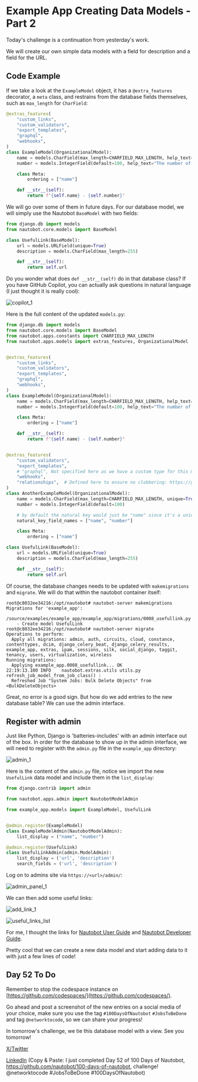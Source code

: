 # Example App Creating Data Models - Part 2

Today's challenge is a continuation from yesterday's work. 

We will create our own simple data models with a field for description and a field for the URL. 

## Code Example

If we take a look at the `ExampleModel` object, it has a `@extra_features` decorator, a `meta` class, and restrains from the database fields themselves, such as `max_length` for `CharField`: 

```python 
@extras_features(
    "custom_links",
    "custom_validators",
    "export_templates",
    "graphql",
    "webhooks",
)
class ExampleModel(OrganizationalModel):
    name = models.CharField(max_length=CHARFIELD_MAX_LENGTH, help_text="The name of this Example.", unique=True)
    number = models.IntegerField(default=100, help_text="The number of this Example.")

    class Meta:
        ordering = ["name"]

    def __str__(self):
        return f"{self.name} - {self.number}"
```

We will go over some of them in future days. For our database model, we will simply use the Nautobot `BaseModel` with two fields: 

```python models.py
from django.db import models
from nautobot.core.models import BaseModel

class UsefulLink(BaseModel):
    url = models.URLField(unique=True)
    description = models.CharField(max_length=255)

    def __str__(self):
        return self.url
```

Do you wonder what does `def __str__(self)` do in that database class? If you have GitHub Copilot, you can actually ask questions in natural language (I just thought it is really cool): 

![copilot_1](images/copilot_1.png)

Here is the full content of the updated `models.py`: 

```python models.py
from django.db import models
from nautobot.core.models import BaseModel 
from nautobot.apps.constants import CHARFIELD_MAX_LENGTH
from nautobot.apps.models import extras_features, OrganizationalModel


@extras_features(
    "custom_links",
    "custom_validators",
    "export_templates",
    "graphql",
    "webhooks",
)
class ExampleModel(OrganizationalModel):
    name = models.CharField(max_length=CHARFIELD_MAX_LENGTH, help_text="The name of this Example.", unique=True)
    number = models.IntegerField(default=100, help_text="The number of this Example.")

    class Meta:
        ordering = ["name"]

    def __str__(self):
        return f"{self.name} - {self.number}"


@extras_features(
    "custom_validators",
    "export_templates",
    # "graphql", Not specified here as we have a custom type for this model, see example_app.graphql.types
    "webhooks",
    "relationships",  # Defined here to ensure no clobbering: https://github.com/nautobot/nautobot/issues/3592
)
class AnotherExampleModel(OrganizationalModel):
    name = models.CharField(max_length=CHARFIELD_MAX_LENGTH, unique=True)
    number = models.IntegerField(default=100)

    # by default the natural key would just be "name" since it's a unique field. But we can override it:
    natural_key_field_names = ["name", "number"]

    class Meta:
        ordering = ["name"]

class UsefulLink(BaseModel):
    url = models.URLField(unique=True)
    description = models.CharField(max_length=255)

    def __str__(self):
        return self.url
```

Of course, the database changes needs to be updated with `makemigrations` and `migrate`. We will do that within the nautobot container itself: 

```shell 
root@c8032ee34216:/opt/nautobot# nautobot-server makemigrations
Migrations for 'example_app':
  /source/examples/example_app/example_app/migrations/0008_usefullink.py
    - Create model UsefulLink
root@c8032ee34216:/opt/nautobot# nautobot-server migrate
Operations to perform:
  Apply all migrations: admin, auth, circuits, cloud, constance, contenttypes, dcim, django_celery_beat, django_celery_results, example_app, extras, ipam, sessions, silk, social_django, taggit, tenancy, users, virtualization, wireless
Running migrations:
  Applying example_app.0008_usefullink... OK
22:19:13.100 INFO    nautobot.extras.utils utils.py        refresh_job_model_from_job_class() :
  Refreshed Job "System Jobs: Bulk Delete Objects" from <BulkDeleteObjects>
```

Great, no error is a good sign. But how do we add entries to the new database table? We can use the admin interface. 

## Register with admin

Just like Python, Django is 'batteries-includes' with an admin interface out of the box. In order for the database to show up in the admin interface, we will need to register with the `admin.py` file in the `example_app` directory: 

![admin_1](images/admin_1.png)

Here is the content of the `admin.py` file, notice we import the new `UsefulLink` data model and include them in the `list_display`: 

```python admin.py 
from django.contrib import admin

from nautobot.apps.admin import NautobotModelAdmin

from example_app.models import ExampleModel, UsefulLink


@admin.register(ExampleModel)
class ExampleModelAdmin(NautobotModelAdmin):
    list_display = ("name", "number")

@admin.register(UsefulLink)
class UsefulLinkAdmin(admin.ModelAdmin):
    list_display = ('url', 'description')
    search_fields = ('url', 'description')
```

Log on to admins site via `https://<url>/admin/`: 

![admin_panel_1](images/admin_panel_1.png)

We can then add some useful links: 

![add_link_1](images/add_link_1.png)

![useful_links_list](images/useful_links_list.png)

For me, I thought the links for [Nautobot User Guide](https://docs.nautobot.com/projects/core/en/stable/user-guide/) and [Nautobot Developer Guide](https://docs.nautobot.com/projects/core/en/stable/development/). 

Pretty cool that we can create a new data model and start adding data to it with just a few lines of code! 

## Day 52 To Do

Remember to stop the codespace instance on [https://github.com/codespaces/](https://github.com/codespaces/). 

Go ahead and post a screenshot of the new entries on a social media of your choice, make sure you use the tag `#100DaysOfNautobot` `#JobsToBeDone` and tag `@networktocode`, so we can share your progress! 

In tomorrow's challenge, we tie this database model with a view. See you tomorrow! 

[X/Twitter](<https://twitter.com/intent/tweet?url=https://github.com/nautobot/100-days-of-nautobot&text=I+just+completed+Day+52+of+the+100+days+of+nautobot+challenge+!&hashtags=100DaysOfNautobot,JobsToBeDone>)

[LinkedIn](https://www.linkedin.com/) (Copy & Paste: I just completed Day 52 of 100 Days of Nautobot, https://github.com/nautobot/100-days-of-nautobot, challenge! @networktocode #JobsToBeDone #100DaysOfNautobot) 